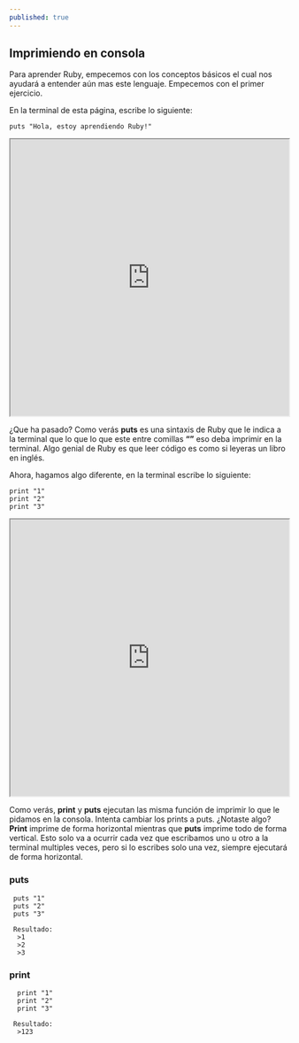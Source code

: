 ```yaml
---
published: true
---
```

## Imprimiendo en consola

Para aprender Ruby, empecemos con los conceptos básicos el cual nos ayudará a entender aún mas este lenguaje. Empecemos con el primer ejercicio.


En la terminal de esta página, escribe lo siguiente:

    puts "Hola, estoy aprendiendo Ruby!"
    
<iframe src="https://paiza.io/projects/e/z4klPIE6_kqiebKpxfz-Ow?theme=twilight" width="100%" height="500" scrolling="no" seamless="seamless"></iframe>

¿Que ha pasado? Como verás **puts** es una sintaxis de Ruby que le indica a la terminal que lo que lo que este entre comillas **“”** eso deba imprimir en la terminal. Algo genial de Ruby es que leer código es como si leyeras un libro en inglés. 


Ahora, hagamos algo diferente, en la terminal escribe lo siguiente:

    print "1"
    print "2"
    print "3"

<iframe src="https://paiza.io/projects/e/z4klPIE6_kqiebKpxfz-Ow?theme=twilight" width="100%" height="500" scrolling="no" seamless="seamless"></iframe>

Como verás, **print** y **puts** ejecutan las misma función de imprimir lo que le pidamos en la consola. Intenta cambiar los prints a puts.  ¿Notaste algo? **Print** imprime de forma horizontal mientras que **puts** imprime todo de forma vertical. Esto solo va a ocurrir cada vez que escribamos uno u otro a la terminal multiples veces, pero si lo escribes solo una vez, siempre ejecutará de forma horizontal.

### puts
     puts "1"
     puts "2"
     puts "3"

     Resultado:
      >1
      >2
      >3
    
### print
      print "1"
      print "2"
      print "3"
     
     Resultado:
      >123